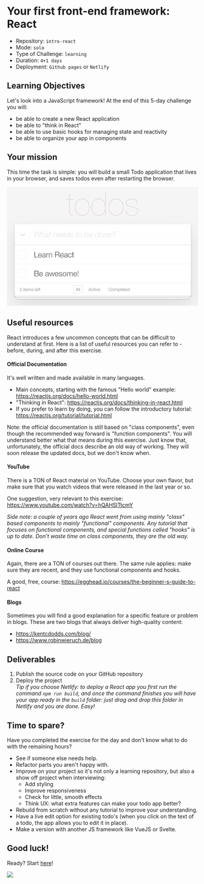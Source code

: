 # Your first front-end framework: React

- Repository: `intro-react`
- Mode: `solo`
- Type of Challenge: `learning`
- Duration: `4+1 days`
- Deployment: `Github pages` or `Netlify`

## Learning Objectives

Let's look into a JavaScript framework!
At the end of this 5-day challenge you will:

- be able to create a new React application
- be able to "think in React"
- be able to use basic hooks for managing state and reactivity
- be able to organize your app in components

## Your mission

This time the task is simple: you will build a small Todo application that lives in your browser, and saves todos even after restarting the browser.

![](images/todos.png)

## Useful resources

React introduces a few uncommon concepts that can be difficult to understand at first. Here is a list of useful resources you can refer to - before, during, and after this exercise.

#### Official Documentation

It's well written and made available in many languages.

- Main concepts, starting with the famous "Hello world" example: https://reactjs.org/docs/hello-world.html
- "Thinking in React": https://reactjs.org/docs/thinking-in-react.html
- If you prefer to learn by doing, you can follow the introductory tutorial: https://reactjs.org/tutorial/tutorial.html

Note: the official documentation is still based on "class components", even though the recommended way forward is "function components". You will understand better what that means during this exercise. Just know that, unfortunately, the official docs describe an old way of working. They will soon release the updated docs, but we don't know when.

#### YouTube

There is a TON of React material on YouTube. Choose your own flavor, but make sure that you watch videos that were released in the last year or so.

One suggestion, very relevant to this exercise: https://www.youtube.com/watch?v=hQAHSlTtcmY

_Side note: a couple of years ago React went from using mainly "class" based components to mainly "functional" components. Any tutorial that focuses on functional components, and special functions called "hooks" is up to date. Don't waste time on class components, they are the old way._

#### Online Course

Again, there are a TON of courses out there. The same rule applies: make sure they are recent, and they use functional components and hooks.

A good, free, course: https://egghead.io/courses/the-beginner-s-guide-to-react

#### Blogs

Sometimes you will find a good explanation for a specific feature or problem in blogs. These are two blogs that always deliver high-quality content:

- https://kentcdodds.com/blog/
- https://www.robinwieruch.de/blog

## Deliverables

1. Publish the source code on your GitHub repository
2. Deploy the project  
   _Tip if you choose Netlify: to deploy a React app you first run the command `npm run build`, and once the command finishes you will have your app ready in the `build` folder: just drag and drop this folder in Netlify and you are done. Easy!_

## Time to spare?

Have you completed the exercise for the day and don't know what to do with the remaining hours?

- See if someone else needs help.
- Refactor parts you aren't happy with.
- Improve on your project so it's not only a learning repository, but also a show off project when interviewing:
  - Add styling
  - Improve responsiveness
  - Check for little, smooth effects
  - Think UX: what extra features can make your todo app better?
- Rebuild from scratch without any tutorial to improve your understanding.
- Have a live edit option for existing todo's (when you click on the text of a todo, the app allows you to edit it in place).
- Make a version with another JS framework like VueJS or Svelte.

## Good luck!

Ready? Start [here](0.The-Basics/README.md)!

![](images/todo.gif)
